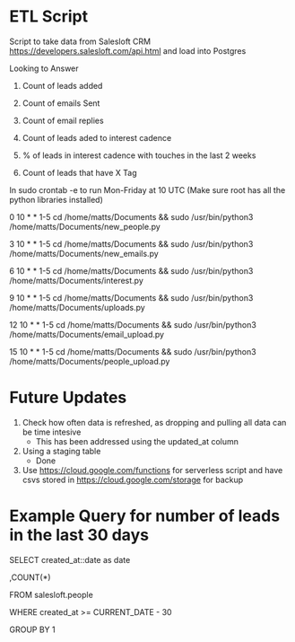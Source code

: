 # ETL Script

Script to take data from Salesloft CRM https://developers.salesloft.com/api.html and load into Postgres

Looking to Answer 

1. Count of leads added

2. Count of emails Sent

3. Count of email replies

4. Count of leads aded to interest cadence

5. % of leads in interest cadence with touches in the last 2 weeks

6. Count of leads that have X Tag


In sudo crontab -e to run Mon-Friday at 10 UTC (Make sure root has all the python libraries installed)

0 10 * * 1-5 cd /home/matts/Documents && sudo /usr/bin/python3 /home/matts/Documents/new_people.py

3 10 * * 1-5 cd /home/matts/Documents && sudo /usr/bin/python3 /home/matts/Documents/new_emails.py

6 10 * * 1-5 cd /home/matts/Documents && sudo /usr/bin/python3 /home/matts/Documents/interest.py

9 10 * * 1-5 cd /home/matts/Documents && sudo /usr/bin/python3 /home/matts/Documents/uploads.py

12 10 * * 1-5 cd /home/matts/Documents && sudo /usr/bin/python3 /home/matts/Documents/email_upload.py

15 10 * * 1-5 cd /home/matts/Documents && sudo /usr/bin/python3 /home/matts/Documents/people_upload.py

# Future Updates

1. Check how often data is refreshed, as dropping and pulling all data can be time intesive
    - This has been addressed using the updated_at column
2. Using a staging table
    - Done
3. Use https://cloud.google.com/functions for serverless script and have csvs stored in https://cloud.google.com/storage for backup


# Example Query for number of leads in the last 30 days

SELECT 
    created_at::date as date
    
   ,COUNT(*)
    
FROM salesloft.people

WHERE created_at >= CURRENT_DATE - 30

GROUP BY 1


